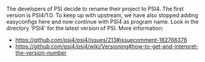 The developers of PSI decide to rename their project to PSI4. The first version is PSI4/1.0.
To keep up with upstream, we have also stopped adding easyconfigs here and now continue with PSI4 as
program name. Look in the directory 'PSI4' for the latest version of PSI.
More information:
- https://github.com/psi4/psi4/issues/213#issuecomment-182766378
- https://github.com/psi4/psi4/wiki/Versioning#how-to-get-and-interpret-the-version-number
